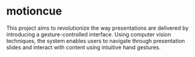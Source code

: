 # motioncue
This project aims to revolutionize the way presentations are delivered by introducing a gesture-controlled interface. Using computer vision techniques, the system enables users to navigate through presentation slides and interact with content using intuitive hand gestures.
